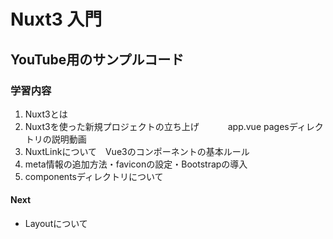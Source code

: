 # Nuxt3 入門
## YouTube用のサンプルコード
### 学習内容
1. Nuxt3とは 
1. Nuxt3を使った新規プロジェクトの立ち上げ　
　　app.vue pagesディレクトリの説明動画
1. NuxtLinkについて　Vue3のコンポーネントの基本ルール 
1. meta情報の追加方法・faviconの設定・Bootstrapの導入
1. componentsディレクトリについて
#### Next
- Layoutについて

